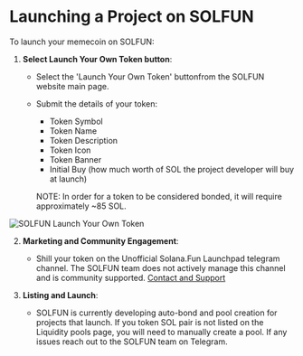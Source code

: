 # Launching a Project on SOLFUN

To launch your memecoin on SOLFUN:

1. **Select Launch Your Own Token button**:
   - Select the 'Launch Your Own Token' buttonfrom the SOLFUN website main page.
   - Submit the details of your token:
     - Token Symbol
     - Token Name
     - Token Description
     - Token Icon
     - Token Banner
     - Initial Buy (how much worth of SOL the project developer will buy at launch)

     NOTE: In order for a token to be considered bonded, it will require approximately ~85 SOL.

![SOLFUN Launch Your Own Token](/assets/screenshots/solfun-launch-token.jpg)

2. **Marketing and Community Engagement**:
   - Shill your token on the Unofficial Solana.Fun Launchpad telegram channel. The SOLFUN team does not actively manage this channel and is community supported. [Contact and Support](../contact-and-support.md)

3. **Listing and Launch**:
   - SOLFUN is currently developing auto-bond and pool creation for projects that launch. If you token SOL pair is not listed on the Liquidity pools page, you will need to manually create a pool. If any issues reach out to the SOLFUN team on Telegram.

<!--<div style="margin-top: 20px;"></div>

## Launch Your Own Token in 10 Seconds at Solana.Fun !
<div style="position: relative; width: 100%; padding-bottom: 56.25%; height: 0;">
    <iframe src="https://www.youtube.com/embed/g8nbpGDAnZc?autoplay=1&rel=0&si=9WVqUdGeaFP-2XAG" title="YouTube video player" frameborder="0" allow="accelerometer; autoplay; clipboard-write; encrypted-media; gyroscope; picture-in-picture; web-share" referrerpolicy="strict-origin-when-cross-origin" allowfullscreen style="position: absolute; top: 0; left: 0; width: 100%; height: 100%;"></iframe>
</div>
-->
